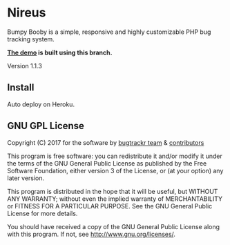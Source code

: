 # Nireus

Bumpy Booby is a simple, responsive and highly customizable PHP bug tracking system.

**[The demo](https://bumpybooby.herokuapp.com/) is built using this branch.**

Version 1.1.3

## Install

Auto deploy on Heroku.

## GNU GPL License

Copyright (C) 2017 for the software by
[bugtrackr team](https://github.com/bugtrackr) &
[contributors](https://github.com/bugtrackr/Nireus/graphs/contributors)

This program is free software: you can redistribute it and/or modify
it under the terms of the GNU General Public License as published by
the Free Software Foundation, either version 3 of the License, or
(at your option) any later version.

This program is distributed in the hope that it will be useful,
but WITHOUT ANY WARRANTY; without even the implied warranty of
MERCHANTABILITY or FITNESS FOR A PARTICULAR PURPOSE. See the
GNU General Public License for more details.

You should have received a copy of the GNU General Public License
along with this program. If not, see <http://www.gnu.org/licenses/>.
